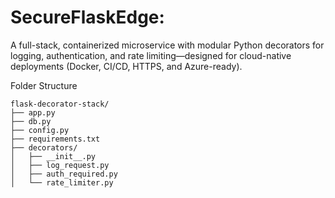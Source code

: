 # SecureFlaskEdge:
A full-stack, containerized microservice with modular Python decorators for logging, authentication, and rate limiting—designed for cloud-native deployments (Docker, CI/CD, HTTPS, and Azure-ready).

Folder Structure

```
flask-decorator-stack/
├── app.py
├── db.py
├── config.py
├── requirements.txt
├── decorators/
│   ├── __init__.py
│   ├── log_request.py
│   ├── auth_required.py
│   └── rate_limiter.py
```